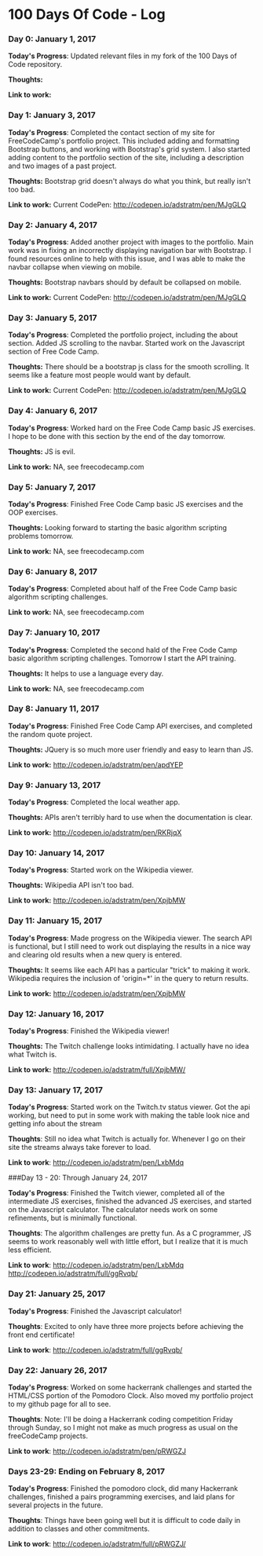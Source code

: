# 100 Days Of Code - Log

### Day 0: January 1, 2017

**Today's Progress**: Updated relevant files in my fork of the 100 Days of Code repository.  

**Thoughts:**

**Link to work:**

### Day 1: January 3, 2017

**Today's Progress**: Completed the contact section of my site for FreeCodeCamp's portfolio project.  This included adding and formatting Bootstrap buttons, and working with Bootstrap's grid system.  I also started adding content to the portfolio section of the site, including a description and two images of a past project.

**Thoughts:** Bootstrap grid doesn't always do what you think, but really isn't too bad.

**Link to work:** Current CodePen: http://codepen.io/adstratm/pen/MJgGLQ


### Day 2: January 4, 2017

**Today's Progress**: Added another project with images to the portfolio.  Main work was in fixing an incorrectly displaying navigation bar with Bootstrap.  I found resources online to help with this issue, and I was able to make the navbar collapse when viewing on mobile.

**Thoughts:** Bootstrap navbars should by default be collapsed on mobile.

**Link to work:** Current CodePen: http://codepen.io/adstratm/pen/MJgGLQ


### Day 3: January 5, 2017

**Today's Progress**: Completed the portfolio project, including the about section.  Added JS scrolling to the navbar.  Started work on the Javascript section of Free Code Camp.

**Thoughts:** There should be a bootstrap js class for the smooth scrolling.  It seems like a feature most people would want by default.

**Link to work:** Current CodePen: http://codepen.io/adstratm/pen/MJgGLQ


### Day 4: January 6, 2017

**Today's Progress**: Worked hard on the Free Code Camp basic JS exercises.  I hope to be done with this section by the end of the day tomorrow.

**Thoughts:** JS is evil.

**Link to work:** NA, see freecodecamp.com

### Day 5: January 7, 2017

**Today's Progress**: Finished Free Code Camp basic JS exercises and the OOP exercises.

**Thoughts:** Looking forward to starting the basic algorithm scripting problems tomorrow.

**Link to work:** NA, see freecodecamp.com


### Day 6: January 8, 2017

**Today's Progress**: Completed about half of the Free Code Camp basic algorithm scripting challenges.

**Link to work:** NA, see freecodecamp.com

### Day 7: January 10, 2017

**Today's Progress**: Completed the second hald of the Free Code Camp basic algorithm scripting challenges.  Tomorrow I start the API training.

**Thoughts:** It helps to use a language every day.

**Link to work:** NA, see freecodecamp.com

### Day 8: January 11, 2017

**Today's Progress**: Finished Free Code Camp API exercises, and completed the random quote project.

**Thoughts:** JQuery is so much more user friendly and easy to learn than JS.

**Link to work:** http://codepen.io/adstratm/pen/apdYEP


### Day 9: January 13, 2017

**Today's Progress**: Completed the local weather app.

**Thoughts:** APIs aren't terribly hard to use when the documentation is clear.

**Link to work:** http://codepen.io/adstratm/pen/RKRjqX

### Day 10: January 14, 2017

**Today's Progress**: Started work on the Wikipedia viewer.

**Thoughts:** Wikipedia API isn't too bad.

**Link to work:** http://codepen.io/adstratm/pen/XpjbMW

### Day 11: January 15, 2017

**Today's Progress**: Made progress on the Wikipedia viewer.  The search API is functional, but I still need to work out displaying the results in a nice way and clearing old results when a new query is entered.

**Thoughts:** It seems like each API has a particular "trick" to making it work.  Wikipedia requires the inclusion of 'origin=\*' in the query to return results.

**Link to work:** http://codepen.io/adstratm/pen/XpjbMW


### Day 12: January 16, 2017

**Today's Progress**: Finished the Wikipedia viewer!

**Thoughts:**  The Twitch challenge looks intimidating.  I actually have no idea what Twitch is.

**Link to work:** http://codepen.io/adstratm/full/XpjbMW/

### Day 13: January 17, 2017

**Today's Progress**: Started work on the Twitch.tv status viewer.  Got the api working, but need to put in some work with making the table look nice and getting info about the stream

**Thoughts**: Still no idea what Twitch is actually for.  Whenever I go on their site the streams always take forever to load.

**Link to work**: http://codepen.io/adstratm/pen/LxbMdq

###Day 13 - 20: Through January 24, 2017

**Today's Progress**: Finished the Twitch viewer, completed all of the intermediate JS exercises, finished the advanced JS exercises, and started on the Javascript calculator.  The calculator needs work on some refinements, but is minimally functional.

**Thoughts**: The algorithm challenges are pretty fun.  As a C programmer, JS seems to work reasonably well with little effort, but I realize that it is much less efficient.

**Link to work**: http://codepen.io/adstratm/pen/LxbMdq http://codepen.io/adstratm/full/ggRvqb/

### Day 21: January 25, 2017

**Today's Progress**: Finished the Javascript calculator!

**Thoughts**: Excited to only have three more projects before achieving the front end certificate!

**Link to work**: http://codepen.io/adstratm/full/ggRvqb/

### Day 22: January 26, 2017

**Today's Progress**: Worked on some hackerrank challenges and started the HTML/CSS portion of the Pomodoro Clock.  Also moved my portfolio project to my github page for all to see.

**Thoughts**: Note: I'll be doing a Hackerrank coding competition Friday through Sunday, so I might not make as much progress as usual on the freeCodeCamp projects.

**Link to work**: http://codepen.io/adstratm/pen/pRWGZJ

### Days 23-29: Ending on February 8, 2017

**Today's Progress**: Finished the pomodoro clock, did many Hackerrank challenges, finished a pairs programming exercises, and laid plans for several projects in the future.

**Thoughts**: Things have been going well but it is difficult to code daily in addition to classes and other commitments.

**Link to work**: http://codepen.io/adstratm/full/pRWGZJ/

